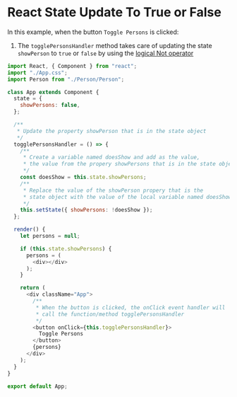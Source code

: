 # React State Update To True or False

In this example, when the button `Toggle Persons` is clicked:

1. The  `togglePersonsHandler` method takes care of updating the state `showPerson` to `true` or `false` by using the <a href="https://developer.mozilla.org/en-US/docs/Web/JavaScript/Reference/Operators/Logical_NOT" target="_blank" rel="noopener">logical Not operator</a>



```javascript
import React, { Component } from "react";
import "./App.css";
import Person from "./Person/Person";

class App extends Component {
  state = {
    showPersons: false,
  };

  /**
   * Update the property showPerson that is in the state object
   */
  togglePersonsHandler = () => {
    /**
     * Create a variable named doesShow and add as the value,
     * the value from the propery showPersons that is in the state object
     */
    const doesShow = this.state.showPersons;
    /**
     * Replace the value of the showPerson propery that is the
     * state object with the value of the local variable named doesShow.
     */
    this.setState({ showPersons: !doesShow });
  };

  render() {
    let persons = null;

    if (this.state.showPersons) {
      persons = (
        <div></div>
      );
    }

    return (
      <div className="App">
        /**
         * When the button is clicked, the onClick event handler will
         * call the function/method togglePersonsHandler
         */
        <button onClick={this.togglePersonsHandler}>
          Toggle Persons
        </button>
        {persons}
      </div>
    );
  }
}

export default App;

```

